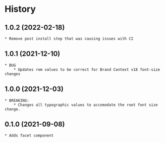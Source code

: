 # History

## 1.0.2 (2022-02-18)
    * Remove post install step that was causing issues with CI

## 1.0.1 (2021-12-10)
    * BUG
        * Updates rem values to be correct for Brand Context v18 font-size changes

## 1.0.0 (2021-12-03)
    * BREAKING:
        * Changes all typographic values to accomodate the root font size change.

## 0.1.0 (2021-09-08)
	* Adds facet component
